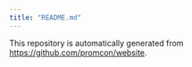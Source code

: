 ```yaml
---
title: "README.md"
---
```


This repository is automatically generated from
https://github.com/promcon/website.

